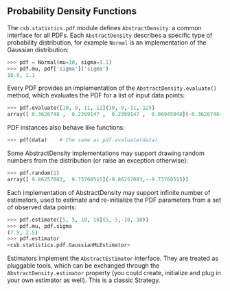 ## Probability Density Functions

The ``csb.statistics.pdf`` module defines ``AbstractDensity``: a common interface 
for all PDFs. Each ``AbstractDensity`` describes a specific type of probability
distribution, for example ``Normal`` is an implementation of the Gaussian 
distribution:

```python
>>> pdf = Normal(mu=10, sigma=1.1)
>>> pdf.mu, pdf['sigma']('sigma')
10.0, 1.1
``` 

Every PDF provides an implementation of the ``AbstractDensity.evaluate()`` 
method, which evaluates the PDF for a list of input data points:

```python
>>> pdf.evaluate([10, 9, 11, 12](10,-9,-11,-12))
array([ 0.3626748 ,  0.2399147 ,  0.2399147 ,  0.06945048](-0.3626748-,--0.2399147-,--0.2399147-,--0.06945048))
``` 

PDF instances also behave like functions:

```python
>>> pdf(data)    # the same as pdf.evaluate(data)
``` 

Some AbstractDensity implementations may support drawing random numbers 
from the distribution (or raise an exception otherwise):

```python
>>> pdf.random(2)
array([ 9.86257083,  9.73760515](-9.86257083,--9.73760515))
``` 

Each implementation of AbstractDensity may support infinite number of 
estimators, used to estimate and re-initialize the PDF parameters from a 
set of observed data points:

```python
>>> pdf.estimate([5, 5, 10, 10](5,-5,-10,-10))
>>> pdf.mu, pdf.sigma
(7.5, 2.5)
>>> pdf.estimator
<csb.statistics.pdf.GaussianMLEstimator>
``` 

Estimators implement the ``AbstractEstimator`` interface. They are treated 
as pluggable tools, which can be exchanged through the 
``AbstractDensity.estimator`` property (you could create, initialize and plug in 
your own estimator as well). This is a classic Strategy.

